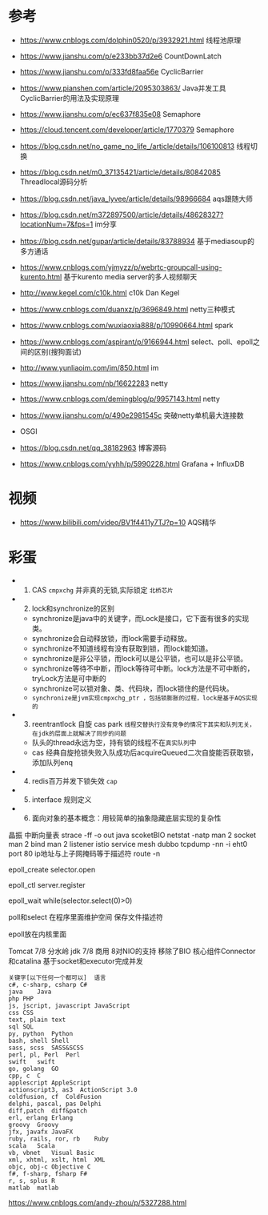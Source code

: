 # 参考

- https://www.cnblogs.com/dolphin0520/p/3932921.html 线程池原理
- https://www.jianshu.com/p/e233bb37d2e6 CountDownLatch
- https://www.jianshu.com/p/333fd8faa56e CyclicBarrier
- https://www.pianshen.com/article/2095303863/ Java并发工具CyclicBarrier的用法及实现原理
- https://www.jianshu.com/p/ec637f835e08 Semaphore
- https://cloud.tencent.com/developer/article/1770379 Semaphore
- https://blog.csdn.net/no_game_no_life_/article/details/106100813 线程切换
- https://blog.csdn.net/m0_37135421/article/details/80842085 Threadlocal源码分析
- https://blog.csdn.net/java_lyvee/article/details/98966684 aqs跟随大师
- https://blog.csdn.net/m372897500/article/details/48628327?locationNum=7&fps=1   im分享
  
- https://blog.csdn.net/gupar/article/details/83788934 基于mediasoup的多方通话
- https://www.cnblogs.com/yjmyzz/p/webrtc-groupcall-using-kurento.html 基于kurento media server的多人视频聊天
  
- http://www.kegel.com/c10k.html c10k Dan Kegel
- https://www.cnblogs.com/duanxz/p/3696849.html netty三种模式
- https://www.cnblogs.com/wuxiaoxia888/p/10990664.html spark
- https://www.cnblogs.com/aspirant/p/9166944.html select、poll、epoll之间的区别(搜狗面试)
- http://www.yunliaoim.com/im/850.html im
- https://www.jianshu.com/nb/16622283 netty
- https://www.cnblogs.com/demingblog/p/9957143.html  netty
- https://www.jianshu.com/p/490e2981545c 突破netty单机最大连接数 
- OSGI 
- https://blog.csdn.net/qq_38182963 博客源码
- https://www.cnblogs.com/yyhh/p/5990228.html Grafana + InfluxDB


# 视频
- https://www.bilibili.com/video/BV1f4411y7TJ?p=10 AQS精华

# 彩蛋
- 1. CAS `cmpxchg` 并非真的无锁,实际锁定 `北桥芯片`
- 2. lock和synchronize的区别
  - synchronize是java中的关键字，而Lock是接口，它下面有很多的实现类。
  - synchronize会自动释放锁，而lock需要手动释放。
  - synchronize不知道线程有没有获取到锁，而lock能知道。
  - synchronize是非公平锁，而lock可以是公平锁，也可以是非公平锁。
  - synchronize等待不中断，而lock等待可中断。lock方法是不可中断的，tryLock方法是可中断的
  - synchronize可以锁对象、类、代码块，而lock锁住的是代码块。
  - `synchronize是jvm实现cmpxchg_ptr ，包括锁膨胀的过程，lock是基于AQS实现的`
- 3. reentrantlock  自旋 cas park `线程交替执行没有竞争的情况下其实和队列无关，在jdk的层面上就解决了同步的问题`
  - 队头的thread永远为空，持有锁的线程不在`真实队列`中
  - cas 经典自旋抢锁失败入队成功后acquireQueued二次自旋能否获取锁，添加队列enq 
- 4. redis百万并发下锁失效 `cap`
- 5. interface 规则定义
- 6. 面向对象的基本概念：用较简单的抽象隐藏底层实现的复杂性

晶振
中断向量表
strace -ff -o out java scoketBIO
netstat -natp
man 2 socket
man  2 bind
man 2 listener
istio
service mesh
dubbo
tcpdump -nn -i eht0 port 80
ip地址与上子网掩码等于描述符 
route -n

epoll_create
selector.open

epoll_ctl
server.register

epoll_wait
while(selector.select(0)>0)

poll和select 在程序里面维护空间 保存文件描述符

epoll放在内核里面




Tomcat 7/8 分水岭 jdk 7/8 商用  8对NIO的支持 移除了BIO
核心组件Connector和catalina 基于socket和executor完成并发

```
关键字[以下任何一个都可以]	语言
c#, c-sharp, csharp	C#
java	Java
php	PHP
js, jscript, javascript	JavaScript
css	CSS
text, plain	text
sql	SQL
py, python	Python
bash, shell	Shell
sass, scss	SASS&SCSS
perl, pl, Perl	Perl
swift	swift
go, golang	GO
cpp, c	C
applescript	AppleScript
actionscript3, as3	ActionScript 3.0
coldfusion, cf	ColdFusion
delphi, pascal, pas	Delphi
diff,patch	diff&patch
erl, erlang	Erlang
groovy	Groovy
jfx, javafx	JavaFX
ruby, rails, ror, rb	Ruby
scala	Scala
vb, vbnet	Visual Basic
xml, xhtml, xslt, html	XML
objc, obj-c	Objective C
f#, f-sharp, fsharp	F#
r, s, splus	R
matlab	matlab
```

https://www.cnblogs.com/andy-zhou/p/5327288.html
